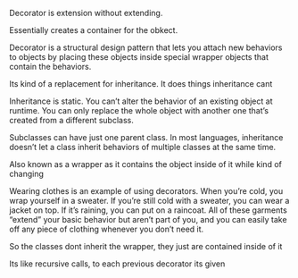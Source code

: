 Decorator is extension without extending.

Essentially creates a container for the obkect.

Decorator is a structural design pattern that lets you attach new behaviors to objects by placing these objects inside special wrapper objects that contain the behaviors.

Its kind of a replacement for inheritance. It does things inheritance cant

Inheritance is static. You can’t alter the behavior of an existing object at runtime. You can only replace the whole object with another one that’s created from a different subclass.

Subclasses can have just one parent class. In most languages, inheritance doesn’t let a class inherit behaviors of multiple classes at the same time.

Also known as a wrapper as it contains the object inside of it while kind of changing

Wearing clothes is an example of using decorators. When you’re cold, you wrap yourself in a sweater. If you’re still cold with a sweater, you can wear a jacket on top. If it’s raining, you can put on a raincoat. All of these garments “extend” your basic behavior but aren’t part of you, and you can easily take off any piece of clothing whenever you don’t need it.

So the classes dont inherit the wrapper, they just are contained inside of it

Its like recursive calls, to each previous decorator its given